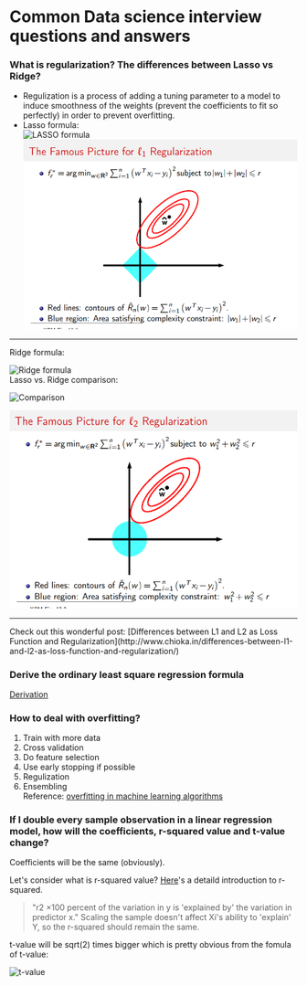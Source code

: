 # Common Data science interview questions and answers


### What is regularization? The differences between Lasso vs Ridge?
- Regulization is a process of adding a tuning parameter to a model to induce smoothness of the weights (prevent the coefficients to fit so perfectly) in order to prevent overfitting.
- Lasso formula:  
![LASSO formula](http://www.chioka.in/wp-content/uploads/2013/12/least_squares_l11.png) 
![](picture/lasso_regulization.png)  
<hr>  

Ridge formula:  

![Ridge formula](http://www.chioka.in/wp-content/uploads/2013/12/least_squares_l2.png)   
Lasso vs. Ridge comparison:  

![Comparison](http://www.chioka.in/wp-content/uploads/2013/12/L1-vs-L2-properties-regularization.png)   

![Ridge picture](picture/ridge_regulization.png)       

<hr>
Check out this wonderful post: [Differences between L1 and L2 as Loss Function and Regularization](http://www.chioka.in/differences-between-l1-and-l2-as-loss-function-and-regularization/)  


### Derive the ordinary least square regression formula
[Derivation](http://cs229.stanford.edu/notes/cs229-notes1.pdf)


### How to deal with overfitting?
1. Train with more data  
2. Cross validation  
3. Do feature selection  
4. Use early stopping if possible  
5. Regulization  
6. Ensembling  
Reference: [overfitting in machine learning algorithms](https://elitedatascience.com/overfitting-in-machine-learning#how-to-prevent)


### If I double every sample observation in a linear regression model, how will the coefficients, r-squared value and t-value change?

Coefficients will be the same (obviously).

Let's consider what is r-squared value?
[Here](https://onlinecourses.science.psu.edu/stat501/node/255/)'s a detaild introduction to r-squared.
> "r2 ×100 percent of the variation in y is 'explained by' the variation in predictor x."
Scaling the sample doesn't affect Xi's ability to 'explain' Y, so the r-squared should remain the same.

t-value will be sqrt(2) times bigger which is pretty obvious from the fomula of t-value: 

![t-value](pictures/t_test.png)  


